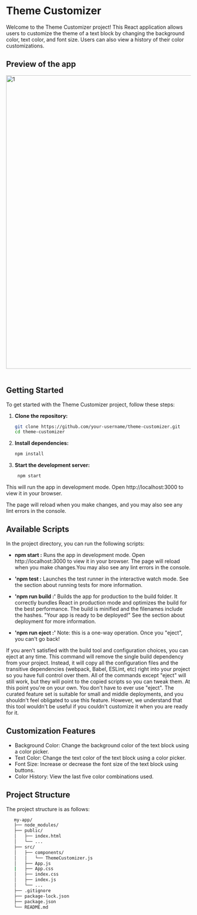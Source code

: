 # Theme Customizer

Welcome to the Theme Customizer project! This React application allows users to customize the theme of a text block by changing the background color, text color, and font size. Users can also view a history of their color customizations.

## Preview of the app

<img width="800" alt="1" src="https://github.com/user-attachments/assets/403535f6-a106-4492-bd29-8cd9debb6bf0" > <br> <br>

## Getting Started

To get started with the Theme Customizer project, follow these steps:

1. **Clone the repository:**
   ```sh
   git clone https://github.com/your-username/theme-customizer.git
   cd theme-customizer


 2. **Install dependencies:**
    ```sh
    npm install

  3. **Start the development server:**
     ```sh
      npm start

This will run the app in development mode. Open http://localhost:3000 to view it in your browser.

The page will reload when you make changes, and you may also see any lint errors in the console.

## Available Scripts

In the project directory, you can run the following scripts:

* **npm start :** Runs the app in development mode. Open http://localhost:3000 to view it in your browser. The page will reload when you make changes.You may also see any lint errors in the console.

* **'npm test :** Launches the test runner in the interactive watch mode. See the section about running tests for more information.

* **'npm run build :'** Builds the app for production to the build folder. It correctly bundles React in production mode and optimizes the build for the best performance. The build is minified and the filenames include the hashes. "Your app is ready to be deployed!" See the section about deployment for more information.

* **'npm run eject :'** Note: this is a one-way operation. Once you "eject", you can't go back!

If you aren't satisfied with the build tool and configuration choices, you can eject at any time. This command will remove the single build dependency from your project. Instead, it will copy all the configuration files and the transitive dependencies (webpack, Babel, ESLint, etc) right into your project so you have full control over them. All of the commands except "eject" will still work, but they will point to the copied scripts so you can tweak them. At this point you're on your own. 
You don't have to ever use "eject". The curated feature set is suitable for small and middle deployments, and you shouldn't feel obligated to use this feature. However, we understand that this tool wouldn't be useful if you couldn't customize it when you are ready for it.

## Customization Features

* Background Color: Change the background color of the text block using a color picker.
* Text Color: Change the text color of the text block using a color picker.
* Font Size: Increase or decrease the font size of the text block using buttons.
* Color History: View the last five color combinations used.

## Project Structure
The project structure is as follows:

 ```sh
    my-app/
    ├── node_modules/
    ├── public/
    │   ├── index.html
    │   └── ...
    ├── src/
    │   ├── components/
    │   │   └── ThemeCustomizer.js
    │   ├── App.js
    |   ├── App.css
    │   ├── index.css
    │   ├── index.js
    │   └── ...
    ├── .gitignore
    ├── package-lock.json
    ├── package.json
    └── README.md
